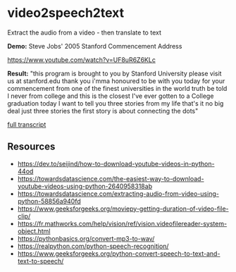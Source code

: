# video2speech2text
Extract the audio from a video - then translate to text

**Demo:** Steve Jobs' 2005 Stanford Commencement Address

https://www.youtube.com/watch?v=UF8uR6Z6KLc

**Result:**
"this program is brought to you by Stanford University please visit us at stanford.edu thank you i'mma honoured to be with you today for your commencement from one of the finest universities in the world truth be told I never from college and this is the closest I've ever gotten to a College graduation today I want to tell you three stories from my life that's it no big deal just three stories the first story is about connecting the dots"

[full transcript](steve.txt)

## Resources
- https://dev.to/seijind/how-to-download-youtube-videos-in-python-44od
- https://towardsdatascience.com/the-easiest-way-to-download-youtube-videos-using-python-2640958318ab
- https://towardsdatascience.com/extracting-audio-from-video-using-python-58856a940fd
- https://www.geeksforgeeks.org/moviepy-getting-duration-of-video-file-clip/
- https://fr.mathworks.com/help/vision/ref/vision.videofilereader-system-object.html
- https://pythonbasics.org/convert-mp3-to-wav/
- https://realpython.com/python-speech-recognition/
- https://www.geeksforgeeks.org/python-convert-speech-to-text-and-text-to-speech/
